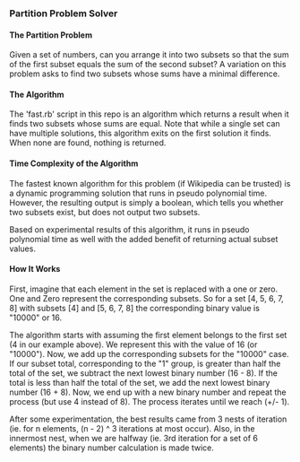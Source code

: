 ### Partition Problem Solver

#### The Partition Problem

Given a set of numbers, can you arrange it into two subsets so that the sum of the first subset equals the sum of the second subset? A variation on this problem asks to find two subsets whose sums have a minimal difference.

#### The Algorithm

The 'fast.rb' script in this repo is an algorithm which returns a result when it finds two subsets whose sums are equal. Note that while a single set can have multiple solutions, this algorithm exits on the first solution it finds. When none are found, nothing is returned.

#### Time Complexity of the Algorithm

The fastest known algorithm for this problem (if Wikipedia can be trusted) is a dynamic programming solution that runs in pseudo polynomial time. However, the resulting output is simply a boolean, which tells you whether two subsets exist, but does not output two subsets.

Based on experimental results of this algorithm, it runs in pseudo polynomial time as well with the added benefit of returning actual subset values.

#### How It Works

First, imagine that each element in the set is replaced with a one or zero. One and Zero represent the corresponding subsets. So for a set [4, 5, 6, 7, 8] with subsets [4] and [5, 6, 7, 8] the corresponding binary value is "10000" or 16.

The algorithm starts with assuming the first element belongs to the first set (4 in our example above).  We represent this with the value of 16 (or "10000"). Now, we add up the corresponding subsets for the "10000" case. If our subset total, corresponding to the "1" group, is greater than half the total of the set, we subtract the next lowest binary number (16 - 8). If the total is less than half the total of the set, we add the next lowest binary number (16 + 8). Now, we end up with a new binary number and repeat the process (but use 4 instead of 8). The process iterates until we reach (+/- 1).

After some experimentation, the best results came from 3 nests of iteration (ie. for n elements,  (n - 2) ^ 3 iterations at most occur). Also, in the innermost nest, when we are halfway (ie. 3rd iteration for a set of 6 elements) the binary number calculation is made twice.